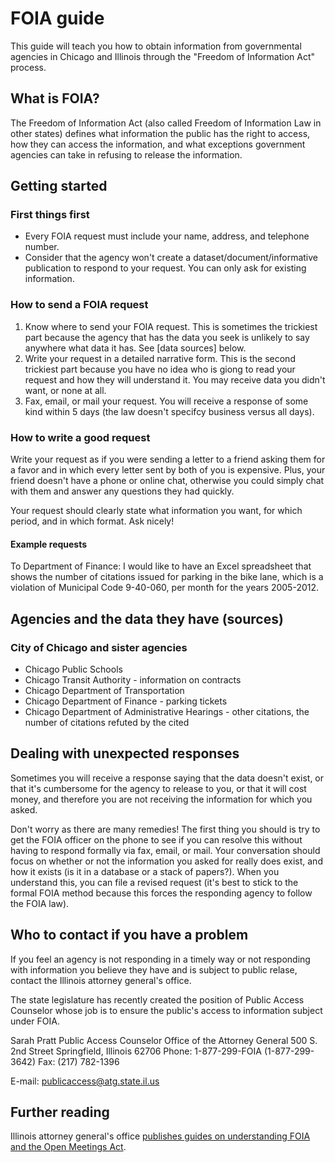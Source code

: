 # FOIA guide
This guide will teach you how to obtain information from governmental agencies in Chicago and Illinois through the "Freedom of Information Act" process. 
## What is FOIA?
The Freedom of Information Act (also called Freedom of Information Law in other states) defines what information the public has the right to access, how they can access the information, and what exceptions government agencies can take in refusing to release the information.
## Getting started
### First things first
- Every FOIA request must include your name, address, and telephone number. 
- Consider that the agency won't create a dataset/document/informative publication to respond to your request. You can only ask for existing information.
### How to send a FOIA request
1. Know where to send your FOIA request. This is sometimes the trickiest part because the agency that has the data you seek is unlikely to say anywhere what data it has. See [data sources] below. 
2. Write your request in a detailed narrative form. This is the second trickiest part because you have no idea who is giong to read your request and how they will understand it. You may receive data you didn't want, or none at all. 
3. Fax, email, or mail your request. You will receive a response of some kind within 5 days (the law doesn't specifcy business versus all days). 

### How to write a good request
Write your request as if you were sending a letter to a friend asking them for a favor and in which every letter sent by both of you is expensive. Plus, your friend doesn't have a phone or online chat, otherwise you could simply chat with them and answer any questions they had quickly. 

Your request should clearly state what information you want, for which period, and in which format. Ask nicely!

#### Example requests
To Department of Finance: I would like to have an Excel spreadsheet that shows the number of citations issued for parking in the bike lane, which is a violation of Municipal Code 9-40-060, per month for the years 2005-2012. 
## Agencies and the data they have (sources)
### City of Chicago and sister agencies
- Chicago Public Schools
- Chicago Transit Authority - information on contracts
- Chicago Department of Transportation
- Chicago Department of Finance - parking tickets
- Chicago Department of Administrative Hearings - other citations, the number of citations refuted by the cited
## Dealing with unexpected responses
Sometimes you will receive a response saying that the data doesn't exist, or that it's cumbersome for the agency to release to you, or that it will cost money, and therefore you are not receiving the information for which you asked. 

Don't worry as there are many remedies! The first thing you should is try to get the FOIA officer on the phone to see if you can resolve this without having to respond formally via fax, email, or mail. Your conversation should focus on whether or not the information you asked for really does exist, and how it exists (is it in a database or a stack of papers?). When you understand this, you can file a revised request (it's best to stick to the formal FOIA method because this forces the responding agency to follow the FOIA law).
## Who to contact if you have a problem
If you feel an agency is not responding in a timely way or not responding with information you believe they have and is subject to public relase, contact the Illinois attorney general's office. 

The state legislature has recently created the position of Public Access Counselor whose job is to ensure the public's access to information subject under FOIA. 

Sarah Pratt
Public Access Counselor
Office of the Attorney General
500 S. 2nd Street
Springfield, Illinois 62706
Phone: 
1-877-299-FOIA
(1-877-299-3642)
Fax: (217) 782-1396

E-mail: publicaccess@atg.state.il.us

## Further reading
Illinois attorney general's office [publishes guides on understanding FOIA and the Open Meetings Act](http://foia.ilattorneygeneral.net/foia_educationalmaterials.aspx).
